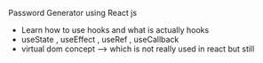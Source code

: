 Password Generator using React js 
 - Learn how to use hooks and what is actually hooks
 - useState , useEffect , useRef , useCallback
 - virtual dom concept --> which is not really used in react but still

